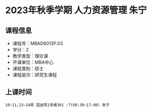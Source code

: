 # 2023年秋季学期 人力资源管理 朱宁






## 课程信息

- 课程号：MBAD6013P.03
- 学分：2
- 教学类型：理论课
- 开课单位：MBA中心
- 课程类别：硕士
- 课程层次：研究生课程

## 上课时间

```
10~11,13~14周 国金院1号楼301 :7(08:30~17:40) 朱宁
```

